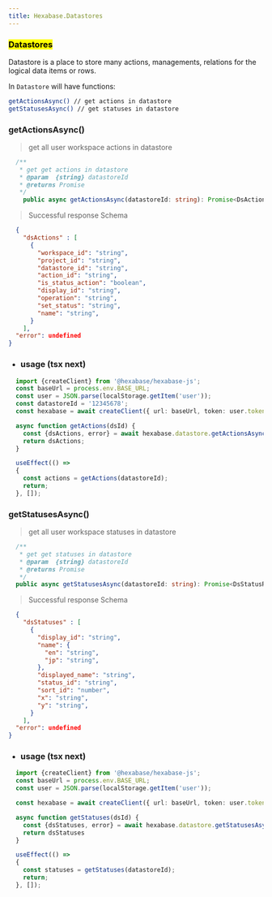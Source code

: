 ```yaml
---
title: Hexabase.Datastores
---
```


### <mark>Datastores</mark>
Datastore is a place to store many actions, managements, relations for the logical data items or rows.

In `Datastore` will have functions:
```bash
getActionsAsync() // get actions in datastore
getStatusesAsync() // get statuses in datastore
```

### getActionsAsync()

> get all user workspace actions in datastore 

```ts
  /**
   * get get actions in datastore
   * @param  {string} datastoreId
   * @returns Promise
   */
    public async getActionsAsync(datastoreId: string): Promise<DsActionRes>
```

> Successful response Schema

```json
  {
    "dsActions" : [
      {
        "workspace_id": "string",
        "project_id": "string",
        "datastore_id": "string",
        "action_id": "string",
        "is_status_action": "boolean",
        "display_id": "string",
        "operation": "string",
        "set_status": "string",
        "name": "string",
      }
    ],
  "error": undefined
}
```

- ### usage (tsx next)
```ts
  import {createClient} from '@hexabase/hexabase-js';
  const baseUrl = process.env.BASE_URL;
  const user = JSON.parse(localStorage.getItem('user'));
  const datastoreId = '12345678';
  const hexabase = await createClient({ url: baseUrl, token: user.token});

  async function getActions(dsId) {
    const {dsActions, error} = await hexabase.datastore.getActionsAsync(dsId);
    return dsActions;
  }

  useEffect(() =>
  {
    const actions = getActions(datastoreId);
    return;
  }, []); 
```


### getStatusesAsync()

> get all user workspace statuses in datastore 

```ts
  /**
   * get get statuses in datastore
   * @param  {string} datastoreId
   * @returns Promise
   */
  public async getStatusesAsync(datastoreId: string): Promise<DsStatusRes>
```

> Successful response Schema

```json
  {
    "dsStatuses" : [
      {
        "display_id": "string",
        "name": {
          "en": "string",
          "jp": "string",
        },
        "displayed_name": "string",
        "status_id": "string",
        "sort_id": "number",
        "x": "string",
        "y": "string",
      }
    ],
  "error": undefined
}
```

- ### usage (tsx next)
```ts
  import {createClient} from '@hexabase/hexabase-js';
  const baseUrl = process.env.BASE_URL;
  const user = JSON.parse(localStorage.getItem('user'));

  const hexabase = await createClient({ url: baseUrl, token: user.token});

  async function getStatuses(dsId) {
    const {dsStatuses, error} = await hexabase.datastore.getStatusesAsync(dsId);
    return dsStatuses
  }

  useEffect(() =>
  {
    const statuses = getStatuses(datastoreId);
    return;
  }, []); 
```
